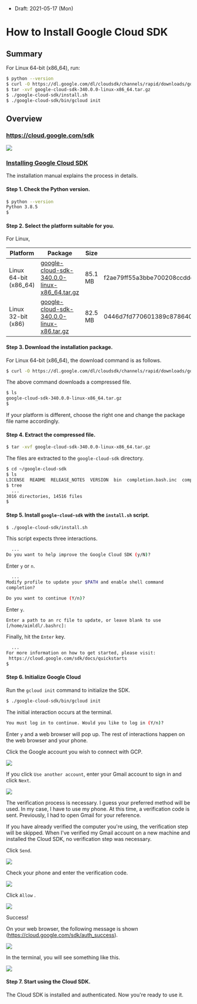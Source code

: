 * Draft: 2021-05-17 (Mon)

# How to Install Google Cloud SDK

## Summary

For Linux 64-bit (x86_64), run:

```bash
$ python --version
$ curl -O https://dl.google.com/dl/cloudsdk/channels/rapid/downloads/google-cloud-sdk-340.0.0-linux-x86_64.tar.gz
$ tar -xvf google-cloud-sdk-340.0.0-linux-x86_64.tar.gz
$ ./google-cloud-sdk/install.sh
$ ./google-cloud-sdk/bin/gcloud init
```

## Overview

### https://cloud.google.com/sdk

<img src="images/gcp-cloud_sdk-homepage.png">

### [Installing Google Cloud SDK](https://cloud.google.com/sdk/docs/install)

The installation manual explains the process in details.

#### Step 1. Check the Python version.

```bash
$ python --version
Python 3.8.5
$
```

#### Step 2. Select the platform suitable for you.

For Linux,

| Platform              | Package                                                      | Size    | SHA256 Checksum                                              |
| --------------------- | ------------------------------------------------------------ | ------- | ------------------------------------------------------------ |
| Linux 64-bit (x86_64) | [google-cloud-sdk-340.0.0-linux-x86_64.tar.gz](https://dl.google.com/dl/cloudsdk/channels/rapid/downloads/google-cloud-sdk-340.0.0-linux-x86_64.tar.gz) | 85.1 MB | f2ae79ff55a3bbe700208ccdde49c2fd5511c03016e3a09f69257ffdd6a6a9d6 |
| Linux 32-bit (x86)    | [google-cloud-sdk-340.0.0-linux-x86.tar.gz](https://dl.google.com/dl/cloudsdk/channels/rapid/downloads/google-cloud-sdk-340.0.0-linux-x86.tar.gz) | 82.5 MB | 0446d7fd770601389c878640c8749d6336f3097c5e99005d5eab4b911343baf1 |

#### Step 3. Download the installation package.

For Linux 64-bit (x86_64), the download command is as follows.

```bash
$ curl -O https://dl.google.com/dl/cloudsdk/channels/rapid/downloads/google-cloud-sdk-340.0.0-linux-x86_64.tar.gz
```

The above command downloads a compressed file.

```bash
$ ls
google-cloud-sdk-340.0.0-linux-x86_64.tar.gz
$
```

If your platform is different, choose the right one and change the package file name accordingly.

#### Step 4. Extract the compressed file.

```bash
$ tar -xvf google-cloud-sdk-340.0.0-linux-x86_64.tar.gz
```

The files are extracted to the `google-cloud-sdk` directory.

```bash
$ cd ~/google-cloud-sdk
$ ls
LICENSE  README  RELEASE_NOTES  VERSION  bin  completion.bash.inc  completion.zsh.inc  data  deb  install.bat  install.sh  lib  path.bash.inc  path.fish.inc  path.zsh.inc  platform  properties  rpm
$ tree
  ...
3016 directories, 14516 files
$
```

#### Step 5. Install `google-cloud-sdk` with the `install.sh` script.

```bash
$ ./google-cloud-sdk/install.sh
```

This script expects three interactions.

```bash
  ...
Do you want to help improve the Google Cloud SDK (y/N)? 
```

Enter `y` or `n`.

```bash
  ...
Modify profile to update your $PATH and enable shell command 
completion?

Do you want to continue (Y/n)?
```

Enter `y`.

```bash
Enter a path to an rc file to update, or leave blank to use 
[/home/aimldl/.bashrc]: 
```

Finally, hit the `Enter` key.

```bash
  ...
For more information on how to get started, please visit:
 https://cloud.google.com/sdk/docs/quickstarts
$
```

#### Step 6. Initialize Google Cloud

Run the `gcloud init` command to initialize the SDK.

```bash
$ ./google-cloud-sdk/bin/gcloud init
```

The initial interaction occurs at the terminal.

```bash
You must log in to continue. Would you like to log in (Y/n)?
```

Enter `y` and a web browser will pop up. The rest of interactions happen on the web browser and your phone.

Click the Google account you wish to connect with GCP.

<img src="images/sign_in_with_google-choose_an_account.png">

If you click `Use another account`, enter your Gmail account to sign in and click `Next`.

<img src="images/sign_in_with_google.png">

The verification process is necessary. I guess your preferred method will be used. In my case, I have to use my phone. At this time, a verification code is sent. Previously, I had to open Gmail for your reference.

If you have already verified the computer you're using, the verification step will be skipped. When I've verified my Gmail account on a new machine and installed the Cloud SDK, no verification step was necessary.

Click `Send`.

<img src='images/sign_in_with_google-verify_its_you.png'>

Check your phone and enter the verification code.

<img src='images/sign_in_with_google-verify_its_you-enter_the_code.png'>

Click `Allow` .

<img src="images/sign_in_with_google-google_cloud_sdk_wants_to_access_your_google_account.png">

Success!

On your web browser, the following message is shown (https://cloud.google.com/sdk/auth_success).

<img src="images/cloud_sdk-you_are_now_authenticaed_with_the_google_cloud_sdk.png">

In the terminal, you will see something like this.

<img src="images/cloud_sdk-terminal-you_are_logged_in_as.png">

#### Step 7. Start using the Cloud SDK.

The Cloud SDK is installed and authenticated. Now you're ready to use it.